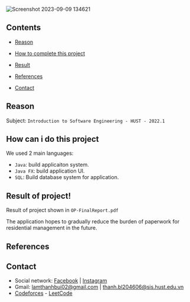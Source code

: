 ![Screenshot 2023-09-09 134621](https://github.com/thanhbl-hust/Resident-management-application-using-Java/assets/117031677/17831bc9-118d-44c4-afd9-3f7e79e1b6de)

 ## Contents
- [Reason](#reason)

- [How to complete this project](#how-can-i-do-this-project)

- [Result](#result-of-project)

- [References](#references)

- [Contact](#contact)

## Reason 

Subject: `Introduction to Software Engineering - HUST - 2022.1`

## How can i do this project

We used 2 main languages:
- `Java`: build applicaiton system.
- `Java FX`: build application UI.
- `SQL`: Build database system for application.

## Result of project!

Result of project shown in `OP-FinalReport.pdf`

The application hopes to gradually reduce the burden of paperwork for residential management in the future.

## References



## Contact
- Social network: [Facebook](https://www.facebook.com/thanhbl.hust/) | [Instagram](https://www.instagram.com/thanhbl.io/)
- Gmail: lamthanhbui02@gmail.com | thanh.bl204606@sis.hust.edu.vn
- [Codeforces](https://codeforces.com/profile/thanhbl-chler) - [LeetCode](https://leetcode.com/thanhbl-chler/)
